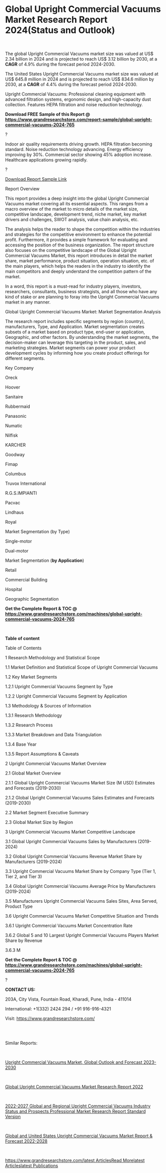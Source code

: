 <h1>Global Upright Commercial Vacuums Market Research Report 2024(Status and Outlook)</h1><br/><p>The global Upright Commercial Vacuums market size was valued at US$ 2.34 billion in 2024 and is projected to reach US$ 3.12 billion by 2030, at a <strong>CAGR</strong> of 4.9% during the forecast period 2024-2030.</p>
 
 
 
 <p>The United States Upright Commercial Vacuums market size was valued at US$ 645.8 million in 2024 and is projected to reach US$ 834.6 million by 2030, at a <strong>CAGR</strong> of 4.4% during the forecast period 2024-2030.</p>
 
 
 
 <p>Upright Commercial Vacuums: Professional cleaning equipment with advanced filtration systems, ergonomic design, and high-capacity dust collection. Features HEPA filtration and noise reduction technology.</p>
 
 
 
 <div><b>Download FREE Sample of this Report @ <a href="https://www.grandresearchstore.com/report-sample/global-upright-commercial-vacuums-2024-765">https://www.grandresearchstore.com/report-sample/global-upright-commercial-vacuums-2024-765</a></b></div>
 
 
 
 <p>? </p>
 
 
 
 <p>Indoor air quality requirements driving growth. HEPA filtration becoming standard. Noise reduction technology advancing. Energy efficiency improving by 30%. Commercial sector showing 45% adoption increase. Healthcare applications growing rapidly.</p>
 
 
 
 <p>? </p>
 
 
 
 <p><a href="https://www.grandresearchstore.com/mr-admin/report-sample/global-upright-commercial-vacuums-2024-765">Download Report Sample Link</a></p>
 
 
 
 <p>Report Overview</p>
 
 
 
 <p>This report provides a deep insight into the global Upright Commercial Vacuums market covering all its essential aspects. This ranges from a macro overview of the market to micro details of the market size, competitive landscape, development trend, niche market, key market drivers and challenges, SWOT analysis, value chain analysis, etc.</p>
 
 
 
 <p>The analysis helps the reader to shape the competition within the industries and strategies for the competitive environment to enhance the potential profit. Furthermore, it provides a simple framework for evaluating and accessing the position of the business organization. The report structure also focuses on the competitive landscape of the Global Upright Commercial Vacuums Market, this report introduces in detail the market share, market performance, product situation, operation situation, etc. of the main players, which helps the readers in the industry to identify the main competitors and deeply understand the competition pattern of the market.</p>
 
 
 
 <p>In a word, this report is a must-read for industry players, investors, researchers, consultants, business strategists, and all those who have any kind of stake or are planning to foray into the Upright Commercial Vacuums market in any manner.</p>
 
 
 
 <p>Global Upright Commercial Vacuums Market: Market Segmentation Analysis</p>
 
 
 
 <p>The research report includes specific segments by region (country), manufacturers, Type, and Application. Market segmentation creates subsets of a market based on product type, end-user or application, Geographic, and other factors. By understanding the market segments, the decision-maker can leverage this targeting in the product, sales, and marketing strategies. Market segments can power your product development cycles by informing how you create product offerings for different segments.</p>
 
 
 
 <p>Key Company</p>
 
 
 
 <p>Oreck</p>
 
 
 
 <p>Hoover</p>
 
 
 
 <p>Sanitaire</p>
 
 
 
 <p>Rubbermaid</p>
 
 
 
 <p>Panasonic</p>
 
 
 
 <p>Numatic</p>
 
 
 
 <p>Nilfisk</p>
 
 
 
 <p>KARCHER</p>
 
 
 
 <p>Goodway</p>
 
 
 
 <p>Fimap</p>
 
 
 
 <p>Columbus</p>
 
 
 
 <p>Truvox International</p>
 
 
 
 <p>R.G.S.IMPIANTI</p>
 
 
 
 <p>Pacvac</p>
 
 
 
 <p>Lindhaus</p>
 
 
 
 <p>Royal</p>
 
 
 
 <p>Market Segmentation (by Type)</p>
 
 
 
 <p>Single-motor</p>
 
 
 
 <p>Dual-motor</p>
 
 
 
 <p>Market Segmentation (<strong>by Application</strong>)</p>
 
 
 
 <p>Retail</p>
 
 
 
 <p>Commercial Building</p>
 
 
 
 <p>Hospital</p>
 
 
 
 <p>Geographic Segmentation</p>
 
 
 
 <div><b>Get the Complete Report & TOC @ <a href="https://www.grandresearchstore.com/machines/global-upright-commercial-vacuums-2024-765">https://www.grandresearchstore.com/machines/global-upright-commercial-vacuums-2024-765</a></b></div>
 
 
 
 <p><br />
 
 <b>Table of content</b></p>
 
 
 
 <p>Table of Contents<br />
 
 1 Research Methodology and Statistical Scope<br />
 
 1.1 Market Definition and Statistical Scope of Upright Commercial Vacuums<br />
 
 1.2 Key Market Segments<br />
 
 1.2.1 Upright Commercial Vacuums Segment by Type<br />
 
 1.2.2 Upright Commercial Vacuums Segment by Application<br />
 
 1.3 Methodology & Sources of Information<br />
 
 1.3.1 Research Methodology<br />
 
 1.3.2 Research Process<br />
 
 1.3.3 Market Breakdown and Data Triangulation<br />
 
 1.3.4 Base Year<br />
 
 1.3.5 Report Assumptions & Caveats<br />
 
 2 Upright Commercial Vacuums Market Overview<br />
 
 2.1 Global Market Overview<br />
 
 2.1.1 Global Upright Commercial Vacuums Market Size (M USD) Estimates and Forecasts (2019-2030)<br />
 
 2.1.2 Global Upright Commercial Vacuums Sales Estimates and Forecasts (2019-2030)<br />
 
 2.2 Market Segment Executive Summary<br />
 
 2.3 Global Market Size by Region<br />
 
 3 Upright Commercial Vacuums Market Competitive Landscape<br />
 
 3.1 Global Upright Commercial Vacuums Sales by Manufacturers (2019-2024)<br />
 
 3.2 Global Upright Commercial Vacuums Revenue Market Share by Manufacturers (2019-2024)<br />
 
 3.3 Upright Commercial Vacuums Market Share by Company Type (Tier 1, Tier 2, and Tier 3)<br />
 
 3.4 Global Upright Commercial Vacuums Average Price by Manufacturers (2019-2024)<br />
 
 3.5 Manufacturers Upright Commercial Vacuums Sales Sites, Area Served, Product Type<br />
 
 3.6 Upright Commercial Vacuums Market Competitive Situation and Trends<br />
 
 3.6.1 Upright Commercial Vacuums Market Concentration Rate<br />
 
 3.6.2 Global 5 and 10 Largest Upright Commercial Vacuums Players Market Share by Revenue<br />
 
 3.6.3 M</p>
 
 
 
 <div><b>Get the Complete Report & TOC @ <a href="https://www.grandresearchstore.com/machines/global-upright-commercial-vacuums-2024-765">https://www.grandresearchstore.com/machines/global-upright-commercial-vacuums-2024-765</a></b></div>
 
 
 
 <p>? </p>
 
 
 
 <p><b>CONTACT US:</b><br />
 
 203A, City Vista, Fountain Road, Kharadi, Pune, India - 411014<br />
 
 International: +1(332) 2424 294 / +91 916-916-4321<br />
 
 Visit: <a href="https://www.grandresearchstore.com/">https://www.grandresearchstore.com/</a><br />
 
 <br />
 
 <br />
 
 Similar Reports:<br />
 
 <br />
 
 <a href="https://www.grandresearchstore.com/machines/global-upright-commercial-vacuums-forecast-2023-2030-141">Upright Commercial Vacuums Market, Global Outlook and Forecast 2023-2030</a><br />
 
 <br />
 
 <a href="https://www.grandresearchstore.com/machines/global-upright-commercial-vacuums-2022-704">Global Upright Commercial Vacuums Market Research Report 2022</a><br />
 
 <br />
 
 <a href="https://www.grandresearchstore.com/machines/global-regional-upright-commercial-vacuums-2022-2027-749">2022-2027 Global and Regional Upright Commercial Vacuums Industry Status and Prospects Professional Market Research Report Standard Version</a><br />
 
 <br />
 
 <a href="https://www.grandresearchstore.com/machines/global-united-states-upright-commercial-vacuums-2022-2028-253">Global and United States Upright Commercial Vacuums Market Report & Forecast 2022-2028</a><br />
 
 <br />
 
 <a href="https://gyeongbokgung.com">https://www.grandresearchstore.com/</a><a href="https://hallyeomaritime.com">latest Articles</a><a href="https://jingwansa.com">Read More</a><a href="https://nguoiviet.jp/">latest Articles</a><a href="https://www.intelmarketresearch.com/">latest Publications</a></p>